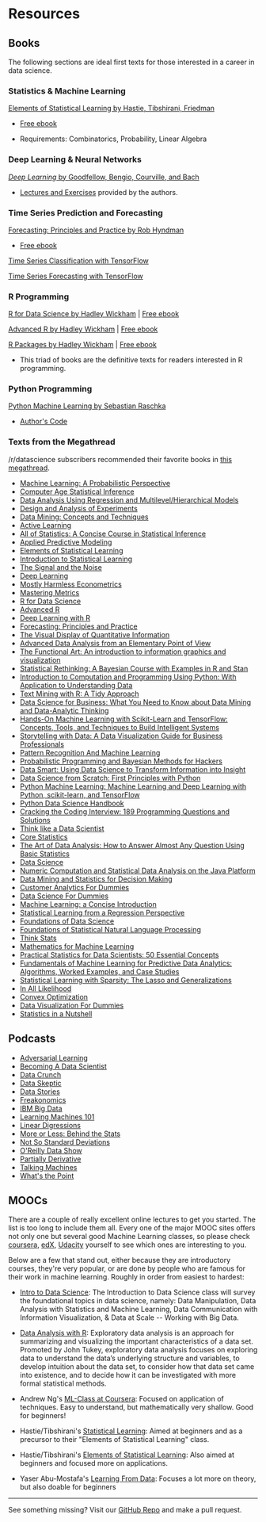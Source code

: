 
# Resources  

## Books

The following sections are ideal first texts for those interested in a career in data science.

### Statistics & Machine Learning

[Elements of Statistical Learning by Hastie, Tibshirani, Friedman](https://www.amazon.com/Elements-Statistical-Learning-Prediction-Statistics/dp/0387848576)

* [Free ebook](https://web.stanford.edu/~hastie/ElemStatLearn/)

* Requirements: Combinatorics, Probability, Linear Algebra

### Deep Learning & Neural Networks

[_Deep Learning_ by Goodfellow, Bengio, Courville, and Bach](https://www.amazon.com/Deep-Learning-Adaptive-Computation-Machine/dp/0262035618)

* [Lectures and Exercises](http://www.deeplearningbook.org/) provided by the authors.  


### Time Series Prediction and Forecasting

[Forecasting: Principles and Practice by Rob Hyndman](https://www.amazon.com/Forecasting-principles-practice-Rob-Hyndman/dp/0987507109)

* [Free ebook](https://otexts.org/fpp2/)

[Time Series Classification with TensorFlow](https://github.com/guillaume-chevalier/LSTM-Human-Activity-Recognition)

[Time Series Forecasting with TensorFlow](https://github.com/guillaume-chevalier/seq2seq-signal-prediction)


### R Programming

[R for Data Science by Hadley Wickham](https://www.amazon.com/Data-Science-Transform-Visualize-Model/dp/1491910399) | [Free ebook](https://r4ds.had.co.nz/index.html)

[Advanced R by Hadley Wickham](https://www.amazon.com/dp/1466586966/) | [Free ebook](https://adv-r.hadley.nz/)

[R Packages by Hadley Wickham](https://www.amazon.com/dp/1491910593/) | [Free ebook](http://r-pkgs.had.co.nz/)

* This triad of books are the definitive texts for readers interested in R programming. 

### Python Programming

[Python Machine Learning by Sebastian Raschka](https://www.amazon.com/dp/B00YSILNL0)

* [Author's Code](https://github.com/rasbt/python-machine-learning-book)


### Texts from the Megathread

/r/datascience subscribers recommended their favorite books in [this megathread](https://www.reddit.com/r/datascience/comments/8jneyb/ds_book_suggestionsrecommendations_megathread/).

* [Machine Learning: A Probabilistic Perspective](https://www.cs.ubc.ca/~murphyk/MLbook/)
* [Computer Age Statistical Inference](https://web.stanford.edu/~hastie/CASI/)
* [Data Analysis Using Regression and Multilevel/Hierarchical Models](http://www.stat.columbia.edu/~gelman/arm/)
* [Design and Analysis of Experiments](https://www.wiley.com/en-us/Design+and+Analysis+of+Experiments%2C+8th+Edition-p-9781118146927)
* [Data Mining: Concepts and Techniques](https://www.amazon.com/Data-Mining-Concepts-Techniques-Management/dp/0123814790)
* [Active Learning](https://www.morganclaypool.com/doi/abs/10.2200/S00429ED1V01Y201207AIM018)
* [All of Statistics: A Concise Course in Statistical Inference](https://www.springer.com/us/book/9780387402727)
* [Applied Predictive Modeling](http://appliedpredictivemodeling.com/)
* [Elements of Statistical Learning](https://web.stanford.edu/~hastie/ElemStatLearn/)
* [Introduction to Statistical Learning](https://www-bcf.usc.edu/~gareth/ISL/)
* [The Signal and the Noise](https://www.amazon.com/Signal-Noise-Many-Predictions-Fail-but/dp/0143125087)
* [Deep Learning](http://www.deeplearningbook.org/)
* [Mostly Harmless Econometrics](http://www.mostlyharmlesseconometrics.com/)
* [Mastering Metrics](http://masteringmetrics.com/)
* [R for Data Science](https://r4ds.had.co.nz/index.html)
* [Advanced R](https://adv-r.hadley.nz/)
* [Deep Learning with R](https://www.manning.com/books/deep-learning-with-r)
* [Forecasting: Principles and Practice](https://otexts.org/fpp2/)
* [The Visual Display of Quantitative Information](https://www.amazon.com/Visual-Display-Quantitative-Information/dp/0961392142/)
* [Advanced Data Analysis from an Elementary Point of View](http://www.stat.cmu.edu/~cshalizi/ADAfaEPoV/)
* [The Functional Art: An introduction to information graphics and visualization](https://www.amazon.com/Functional-Art-introduction-information-visualization/dp/0321834739)
* [Statistical Rethinking: A Bayesian Course with Examples in R and Stan](https://www.amazon.com/Statistical-Rethinking-Bayesian-Examples-Chapman/dp/1482253445/)
* [Introduction to Computation and Programming Using Python: With Application to Understanding Data](https://www.amazon.com/Introduction-Computation-Programming-Using-Python/dp/0262529629/r)
* [Text Mining with R: A Tidy Approach](https://www.amazon.com/Text-Mining-R-Tidy-Approach/dp/1491981652/)
* [Data Science for Business: What You Need to Know about Data Mining and Data-Analytic Thinking](https://www.amazon.com/Data-Science-Business-Data-Analytic-Thinking/dp/1449361323)
* [Hands-On Machine Learning with Scikit-Learn and TensorFlow: Concepts, Tools, and Techniques to Build Intelligent Systems](https://www.amazon.com/Hands-Machine-Learning-Scikit-Learn-TensorFlow/dp/1491962291)
* [Storytelling with Data: A Data Visualization Guide for Business Professionals](https://www.amazon.com/dp/1119002257)
* [Pattern Recognition And Machine Learning](https://www.springer.com/us/book/9780387310732)
* [Probabilistic Programming and Bayesian Methods for Hackers](http://camdavidsonpilon.github.io/Probabilistic-Programming-and-Bayesian-Methods-for-Hackers/)
* [Data Smart: Using Data Science to Transform Information into Insight](https://www.wiley.com/en-us/Data+Smart%3A+Using+Data+Science+to+Transform+Information+into+Insight-p-9781118661468)
* [Data Science from Scratch: First Principles with Python](https://www.amazon.com/Data-Science-Scratch-Principles-Python/dp/149190142X/)
* [Python Machine Learning: Machine Learning and Deep Learning with Python, scikit-learn, and TensorFlow](https://www.amazon.com/Python-Machine-Learning-scikit-learn-TensorFlow-ebook/dp/B0742K7HYF)
* [Python Data Science Handbook](http://shop.oreilly.com/product/0636920034919.do)
* [Cracking the Coding Interview: 189 Programming Questions and Solutions](https://www.amazon.com/Cracking-Coding-Interview-Programming-Questions/dp/0984782850)
* [Think like a Data Scientist](https://www.manning.com/books/think-like-a-data-scientist)
* [Core Statistics](https://www.cambridge.org/core/books/core-statistics/F303F4463E162C6534641616AE38C0A6)
* [The Art of Data Analysis: How to Answer Almost Any Question Using Basic Statistics](https://www.amazon.com/Art-Data-Analysis-Question-Statistics/dp/1118411315)
* [Data Science](http://mitpress.mit.edu/books/data-science)
* [Numeric Computation and Statistical Data Analysis on the Java Platform](https://www.springer.com/us/book/9783319285290)
* [Data Mining and Statistics for Decision Making](https://www.wiley.com/en-us/Data+Mining+and+Statistics+for+Decision+Making-p-9780470688298)
* [Customer Analytics For Dummies](https://www.amazon.com/Customer-Analytics-Dummies-Jeff-Sauro/dp/1118937597)
* [Data Science For Dummies](https://www.amazon.com/Data-Science-Dummies-Lillian-Pierson/dp/1118841557)
* [Machine Learning: a Concise Introduction](https://www.wiley.com/en-us/Machine+Learning%3A+a+Concise+Introduction-p-9781119439196)
* [Statistical Learning from a Regression Perspective](https://www.springer.com/us/book/9780387775005)
* [Foundations of Data Science](https://www.microsoft.com/en-us/research/publication/foundations-of-data-science-2/)
* [Foundations of Statistical Natural Language Processing](https://nlp.stanford.edu/fsnlp/)
* [Think Stats](http://www.greenteapress.com/thinkstats/)
* [Mathematics for Machine Learning](http://gwthomas.github.io/docs/math4ml.pdf)
* [Practical Statistics for Data Scientists: 50 Essential Concepts](http://shop.oreilly.com/product/0636920048992.do)
* [Fundamentals of Machine Learning for Predictive Data Analytics: Algorithms, Worked Examples, and Case Studies](https://www.amazon.com/Fundamentals-Machine-Learning-Predictive-Analytics-ebook-dp-B013FHC8CM/dp/B013FHC8CM/)
* [Statistical Learning with Sparsity: The Lasso and Generalizations](https://www.crcpress.com/Statistical-Learning-with-Sparsity-The-Lasso-and-Generalizations/Hastie-Tibshirani-Wainwright/p/book/9781498712163)
* [In All Likelihood](https://global.oup.com/academic/product/in-all-likelihood-9780199671229?cc=ca&lang=en&)
* [Convex Optimization](http://web.stanford.edu/~boyd/cvxbook/)
* [Data Visualization For Dummies](https://www.amazon.com/Data-Visualization-Dummies-Mico-Yuk/dp/1118502892)
* [Statistics in a Nutshell](https://www.amazon.com/Statistics-Nutshell-Desktop-Quick-Reference/dp/1449316824)

## Podcasts  

* [Adversarial Learning](http://adversariallearning.com/)
* [Becoming A Data Scientist](https://www.becomingadatascientist.com/category/podcast/)
* [Data Crunch](http://vaultanalytics.com/datacrunch/)
* [Data Skeptic](http://dataskeptic.com/)
* [Data Stories](http://datastori.es/)
* [Freakonomics](http://freakonomics.com/radio/freakonomics-radio-podcast-archive/)
* [IBM Big Data](http://www.ibmbigdatahub.com/podcasts)
* [Learning Machines 101](http://www.learningmachines101.com/)
* [Linear Digressions](https://www.udacity.com/podcasts/linear-digressions)
* [More or Less: Behind the Stats](http://www.bbc.co.uk/programmes/p02nrss1/episodes/downloads)
* [Not So Standard Deviations](https://soundcloud.com/nssd-podcast)
* [O'Reilly Data Show](http://radar.oreilly.com/tag/oreilly-data-show-podcast)
* [Partially Derivative](http://www.partiallyderivative.com/)
* [Talking Machines](http://www.thetalkingmachines.com/)
* [What's the Point](https://fivethirtyeight.com/tag/whats-the-point/)

## MOOCs

There are a couple of really excellent online lectures to get you started.
The list is too long to include them all. Every one of the major MOOC sites offers
not only one but several good Machine Learning classes, so please check
 [coursera](https://www.coursera.org/), [edX](https://www.edx.org/), 
 [Udacity](https://www.udacity.com/) yourself to see which ones are interesting to you.

Below are a few that stand out, either because they are introductory courses, they're very popular, or are done by people who are famous for their work in machine learning. Roughly in order from easiest to hardest:

* [Intro to Data Science](https://www.udacity.com/course/ud359): The Introduction to Data Science class will survey the foundational topics in data science, namely: Data Manipulation, Data Analysis with Statistics and Machine Learning, Data Communication with Information Visualization, & Data at Scale -- Working with Big Data.

* [Data Analysis with R](https://www.udacity.com/course/ud651): Exploratory data analysis is an approach for summarizing and visualizing the important characteristics of a data set. Promoted by John Tukey, exploratory data analysis focuses on exploring data to understand the data’s underlying structure and variables, to develop intuition about the data set, to consider how that data set came into existence, and to decide how it can be investigated with more formal statistical methods.

* Andrew Ng's [ML-Class at Coursera](https://www.coursera.org/course/ml): Focused on application of techniques. Easy to understand, but mathematically very shallow. Good for beginners!

* Hastie/Tibshirani's [Statistical Learning](https://class.stanford.edu/courses/HumanitiesandScience/StatLearning/Winter2015/about): Aimed at beginners and as a precursor to their "Elements of Statistical Learning" class.

* Hastie/Tibshirani's [Elements of Statistical Learning](http://statweb.stanford.edu/~tibs/ElemStatLearn/): Also aimed at beginners and focused more on applications.

* Yaser Abu-Mostafa's [Learning From Data](https://www.edx.org/course/caltechx/caltechx-cs1156x-learning-data-1120):
 Focuses a lot more on theory, but also doable for beginners

---

See something missing? Visit our [GitHub Repo](https://github.com/vogt4nick/datascience-wiki) and make a pull request.
